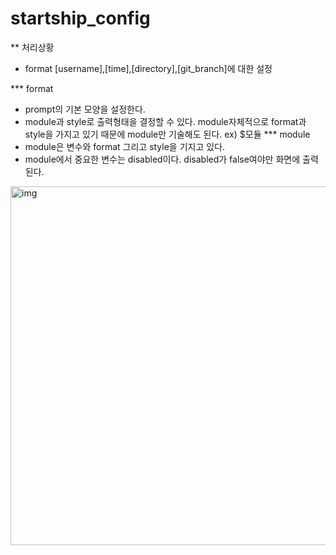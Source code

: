 # startship_config
** 처리상황
- format [username],[time],[directory],[git_branch]에 대한 설정

*** format
- prompt의 기본 모양을 설정한다.
- module과 style로 출력형태을 결정할 수 있다. module자체적으로 format과 style을 가지고 있기 때문에 module만 기술해도 된다. ex) $모듈
*** module
- module은 변수와 format 그리고 style을 기지고 있다.
- module에서 중요한 변수는 disabled이다. disabled가 false여야만 화면에 출력된다.
<img width="574" alt="img" src="https://user-images.githubusercontent.com/1201415/178644234-0b20d7f5-b15d-4a43-9689-48d75bafedb6.png">
